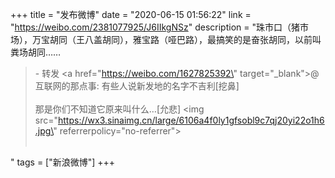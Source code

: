 +++
title = "发布微博"
date = "2020-06-15 01:56:22"
link = "https://weibo.com/2381077925/J6IIkgNSz"
description = "珠市口（猪市场），万宝胡同（王八盖胡同），雅宝路（哑巴路），最搞笑的是奋张胡同，以前叫粪场胡同……<br><blockquote> - 转发 <a href=\"https://weibo.com/1627825392\" target=\"_blank\">@互联网的那点事</a>: 有些人说新发地的名字不吉利[挖鼻]<br><br>那是你们不知道它原来叫什么…[允悲] <img src=\"https://wx3.sinaimg.cn/large/6106a4f0ly1gfsobl9c7qj20yi22o1h6.jpg\" referrerpolicy=\"no-referrer\"><br><br></blockquote>"
tags = ["新浪微博"]
+++
